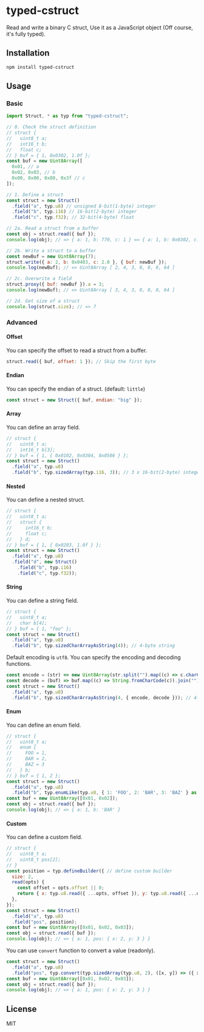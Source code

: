 # typed-cstruct

Read and write a binary C struct, Use it as a JavaScript object (Off course, it's fully typed).

## Installation

```sh
npm install typed-cstruct
```

## Usage

### Basic

```javascript
import Struct, * as typ from "typed-cstruct";

// 0. Check the struct definition
// struct {
//   uint8_t a;
//   int16_t b;
//   float c;
// } buf = { 1, 0x0302, 1.0f };
const buf = new Uint8Array([
  0x01, // a
  0x02, 0x03, // b
  0x00, 0x00, 0x80, 0x3f // c
]);

// 1. Define a struct
const struct = new Struct()
  .field("a", typ.u8) // unsigned 8-bit(1-byte) integer
  .field("b", typ.i16) // 16-bit(2-byte) integer
  .field("c", typ.f32); // 32-bit(4-byte) float

// 2a. Read a struct from a buffer
const obj = struct.read({ buf });
console.log(obj); // => { a: 1, b: 770, c: 1 } == { a: 1, b: 0x0302, c: 1.0 }

// 2b. Write a struct to a buffer
const newBuf = new Uint8Array(7);
struct.write({ a: 2, b: 0x0403, c: 2.0 }, { buf: newBuf });
console.log(newBuf); // => Uint8Array [ 2, 4, 3, 0, 0, 0, 64 ]

// 2c. Overwrite a field
struct.proxy({ buf: newBuf }).a = 3;
console.log(newBuf); // => Uint8Array [ 3, 4, 3, 0, 0, 0, 64 ]

// 2d. Get size of a struct
console.log(struct.size); // => 7
```

### Advanced

#### Offset

You can specify the offset to read a struct from a buffer.

```javascript
struct.read({ buf, offset: 1 }); // Skip the first byte
```

#### Endian

You can specify the endian of a struct. (default: `little`)

```javascript
const struct = new Struct({ buf, endian: "big" });
```

#### Array

You can define an array field.

```javascript
// struct {
//   uint8_t a;
//   int16_t b[3];
// } buf = { 1, { 0x0102, 0x0304, 0x0506 } };
const struct = new Struct()
  .field("a", typ.u8)
  .field("b", typ.sizedArray(typ.i16, 3)); // 3 x 16-bit(2-byte) integers
```

#### Nested

You can define a nested struct.

```javascript
// struct {
//   uint8_t a;
//   struct {
//     int16_t b;
//     float c;
//   } d;
// } buf = { 1, { 0x0203, 1.0f } };
const struct = new Struct()
  .field("a", typ.u8)
  .field("d", new Struct()
    .field("b", typ.i16)
    .field("c", typ.f32));
```

#### String

You can define a string field.

```javascript
// struct {
//   uint8_t a;
//   char b[4];
// } buf = { 1, "foo" };
const struct = new Struct()
  .field("a", typ.u8)
  .field("b", typ.sizedCharArrayAsString(4)); // 4-byte string
```

Default encoding is `utf8`.
You can specify the encoding and decoding functions.

```javascript
const encode = (str) => new Uint8Array(str.split("").map((c) => c.charCodeAt(0)));
const decode = (buf) => buf.map((c) => String.fromCharCode(c)).join("");
const struct = new Struct()
  .field("a", typ.u8)
  .field("b", typ.sizedCharArrayAsString(4, { encode, decode })); // 4-byte string
```

#### Enum

You can define an enum field.

```javascript
// struct {
//   uint8_t a;
//   enum {
//     FOO = 1,
//     BAR = 2,
//     BAZ = 3
//   } b;
// } buf = { 1, 2 };
const struct = new Struct()
  .field("a", typ.u8)
  .field("b", typ.enumLike(typ.u8, { 1: 'FOO', 2: 'BAR', 3: 'BAZ' } as const));
const buf = new Uint8Array([0x01, 0x02]);
const obj = struct.read({ buf });
console.log(obj); // => { a: 1, b: 'BAR' }
```

#### Custom

You can define a custom field.

```javascript
// struct {
//   uint8_t a;
//   uint8_t pos[2];
// }
const position = typ.defineBuilder({ // define custom builder
  size: 2,
  read(opts) {
    const offset = opts.offset || 0;
    return { x: typ.u8.read({ ...opts, offset }), y: typ.u8.read({ ...opts, offset: offset + 1 }) };
  },
});
const struct = new Struct()
  .field("a", typ.u8)
  .field("pos", position);
const buf = new Uint8Array([0x01, 0x02, 0x03]);
const obj = struct.read({ buf });
console.log(obj); // => { a: 1, pos: { x: 2, y: 3 } }
```

You can use `convert` function to convert a value (readonly).

```javascript
const struct = new Struct()
  .field("a", typ.u8)
  .field("pos", typ.convert(typ.sizedArray(typ.u8, 2), ([x, y]) => ({ x, y })));
const buf = new Uint8Array([0x01, 0x02, 0x03]);
const obj = struct.read({ buf });
console.log(obj); // => { a: 1, pos: { x: 2, y: 3 } }
```

## License

MIT
